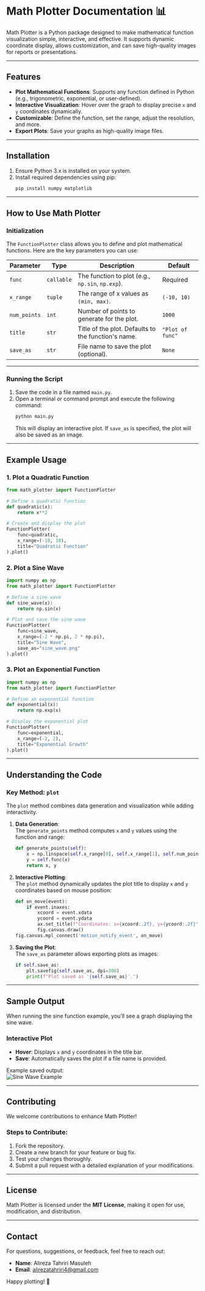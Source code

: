 # **Math Plotter Documentation** 📊  

Math Plotter is a Python package designed to make mathematical function visualization simple, interactive, and effective. It supports dynamic coordinate display, allows customization, and can save high-quality images for reports or presentations.  

---

## **Features**  

- **Plot Mathematical Functions**: Supports any function defined in Python (e.g., trigonometric, exponential, or user-defined).  
- **Interactive Visualization**: Hover over the graph to display precise `x` and `y` coordinates dynamically.  
- **Customizable**: Define the function, set the range, adjust the resolution, and more.  
- **Export Plots**: Save your graphs as high-quality image files.  

---

## **Installation**  

1. Ensure Python 3.x is installed on your system.  
2. Install required dependencies using pip:  
   ```bash
   pip install numpy matplotlib
   ```  

---

## **How to Use Math Plotter**  

### **Initialization**  
The `FunctionPlotter` class allows you to define and plot mathematical functions. Here are the key parameters you can use:  

| **Parameter**   | **Type**   | **Description**                                           | **Default**       |  
|------------------|------------|-----------------------------------------------------------|-------------------|  
| `func`           | `callable` | The function to plot (e.g., `np.sin`, `np.exp`).          | Required          |  
| `x_range`        | `tuple`    | The range of x values as `(min, max)`.                   | `(-10, 10)`       |  
| `num_points`     | `int`      | Number of points to generate for the plot.               | `1000`            |  
| `title`          | `str`      | Title of the plot. Defaults to the function's name.      | `"Plot of func"`  |  
| `save_as`        | `str`      | File name to save the plot (optional).                   | `None`            |  

---

### **Running the Script**  
1. Save the code in a file named `main.py`.  
2. Open a terminal or command prompt and execute the following command:  
   ```bash
   python main.py
   ```  
   This will display an interactive plot. If `save_as` is specified, the plot will also be saved as an image.  

---

## **Example Usage**  

### **1. Plot a Quadratic Function**  
```python
from math_plotter import FunctionPlotter

# Define a quadratic function
def quadratic(x):
    return x**2

# Create and display the plot
FunctionPlotter(
    func=quadratic,
    x_range=(-10, 10),
    title="Quadratic Function"
).plot()
```  

### **2. Plot a Sine Wave**  
```python
import numpy as np
from math_plotter import FunctionPlotter

# Define a sine wave
def sine_wave(x):
    return np.sin(x)

# Plot and save the sine wave
FunctionPlotter(
    func=sine_wave,
    x_range=(-2 * np.pi, 2 * np.pi),
    title="Sine Wave",
    save_as="sine_wave.png"
).plot()
```  

### **3. Plot an Exponential Function**  
```python
import numpy as np
from math_plotter import FunctionPlotter

# Define an exponential function
def exponential(x):
    return np.exp(x)

# Display the exponential plot
FunctionPlotter(
    func=exponential,
    x_range=(-2, 2),
    title="Exponential Growth"
).plot()
```  

---

## **Understanding the Code**  

### **Key Method: `plot`**  

The `plot` method combines data generation and visualization while adding interactivity.  

1. **Data Generation**:  
   The `generate_points` method computes `x` and `y` values using the function and range:  
   ```python
   def generate_points(self):
       x = np.linspace(self.x_range[0], self.x_range[1], self.num_points)
       y = self.func(x)
       return x, y
   ```  

2. **Interactive Plotting**:  
   The `plot` method dynamically updates the plot title to display `x` and `y` coordinates based on mouse position:  
   ```python
   def on_move(event):
       if event.inaxes:
           xcoord = event.xdata
           ycoord = event.ydata
           ax.set_title(f"Coordinates: x={xcoord:.2f}, y={ycoord:.2f}")
           fig.canvas.draw()
   fig.canvas.mpl_connect('motion_notify_event', on_move)
   ```  

3. **Saving the Plot**:  
   The `save_as` parameter allows exporting plots as images:  
   ```python
   if self.save_as:
       plt.savefig(self.save_as, dpi=300)
       print(f"Plot saved as '{self.save_as}'.")
   ```  

---

## **Sample Output**  

When running the sine function example, you’ll see a graph displaying the sine wave.  

### Interactive Plot  
- **Hover**: Displays `x` and `y` coordinates in the title bar.  
- **Save**: Automatically saves the plot if a file name is provided.  

Example saved output:  
![Sine Wave Example](https://via.placeholder.com/800x400)  

---

## **Contributing**  

We welcome contributions to enhance Math Plotter!  

### Steps to Contribute:  
1. Fork the repository.  
2. Create a new branch for your feature or bug fix.  
3. Test your changes thoroughly.  
4. Submit a pull request with a detailed explanation of your modifications.  

---

## **License**  

Math Plotter is licensed under the **MIT License**, making it open for use, modification, and distribution.  

---

## **Contact**  

For questions, suggestions, or feedback, feel free to reach out:  
- **Name**: Alireza Tahriri Masuleh  
- **Email**: [alirezatahriri4@gmail.com](mailto:alirezatahriri4@gmail.com)  

Happy plotting! 🎉  